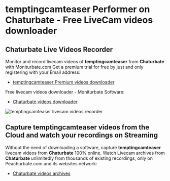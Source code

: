 # temptingcamteaser Performer on Chaturbate - Free LiveCam videos downloader

## Chaturbate Live Videos Recorder

Monitor and record livecam videos of **temptingcamteaser** from **Chaturbate** with Moniturbate.com
Get a premium trial for free by just and only registering with your Email address:
* [temptingcamteaser Premium videos downloader](https://moniturbate.com/request-demo-licence-key.html)

Free livecam videos downloader - Moniturbate Software:
* [Chaturbate videos downloader](https://moniturbate.com/moniturbate-download-software.html)

![temptingcamteaser livecam videos recorder](https://peachurnet.com/templates/moniturbate-software.png)


## Capture temptingcamteaser videos from the Cloud and watch your recordings on Streaming

Without the need of downloading a software, capture **temptingcamteaser** livecam videos from **Chaturbate** 100% online.
Watch Livecam archives from **Chaturbate** unlimitedly from thousands of existing recordings, only on Peachurbate.com and its websites network:
* [Chaturbate videos archives](https://peachurnet.com/)